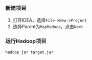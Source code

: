 ### 新建项目
1. 打开IDEA，选择`File->New->Project`
2. 选择Parent为`MapReduce`，点击`Next`




### 运行Hadoop项目
```bash
hadoop jar target.jar
```